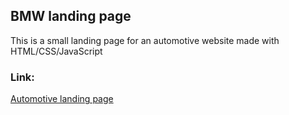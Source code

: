 ## BMW landing page

This is a small landing page for an automotive website made with HTML/CSS/JavaScript

### Link:
[Automotive landing page](https://avedis92.github.io/landing_page_bmw/)
